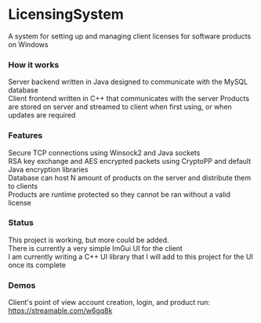 # LicensingSystem
A system for setting up and managing client licenses for software products on Windows

### How it works
Server backend written in Java designed to communicate with the MySQL database                                                                                                     
Client frontend written in C++ that communicates with the server
Products are stored on server and streamed to client when first using, or when updates are required

### Features
Secure TCP connections using Winsock2 and Java sockets                                                                                                                            
RSA key exchange and AES encrypted packets using CryptoPP and default Java encryption libraries                                                                                                
Database can host N amount of products on the server and distribute them to clients                                                                                                
Products are runtime protected so they cannot be ran without a valid license

### Status
This project is working, but more could be added.                                                                                                                               
There is currently a very simple ImGui UI for the client                                                                                                                           
I am currently writing a C++ UI library that I will add to this project for the UI once its complete

### Demos
Client's point of view account creation, login, and product run: https://streamable.com/w6gq8k
